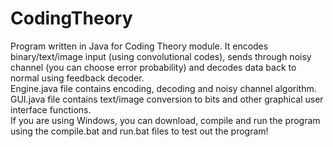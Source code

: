 # CodingTheory
Program written in Java for Coding Theory module. It encodes binary/text/image input (using convolutional codes), sends through noisy channel (you can choose error probability) and decodes data back to normal using feedback decoder.  
Engine.java file contains encoding, decoding and noisy channel algorithm.
GUI.java file contains text/image conversion to bits and other graphical user interface functions.  
If you are using Windows, you can download, compile and run the program using the compile.bat and run.bat files to test out the program!
